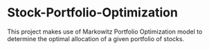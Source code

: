 # Stock-Portfolio-Optimization

This project makes use of Markowitz Portfolio Optimization model to determine the optimal allocation of a given portfolio of stocks.
